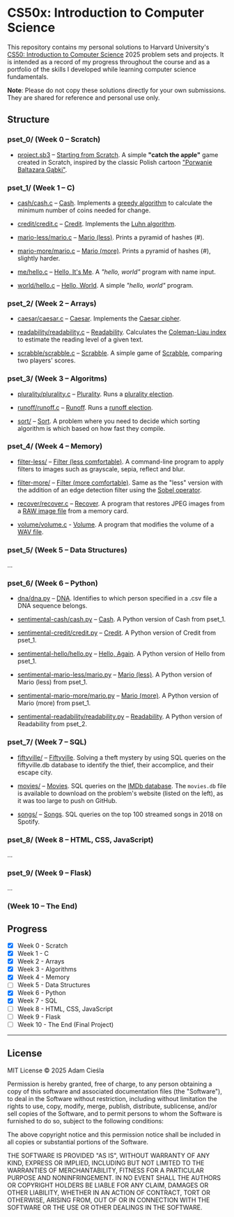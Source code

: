 
# CS50x: Introduction to Computer Science

This repository contains my personal solutions to Harvard University's [CS50: Introduction to Computer Science](https://cs50.harvard.edu/x) 2025 problem sets and projects. It is intended as a record of my progress throughout the course and as a portfolio of the skills I developed while learning computer science fundamentals.

**Note**: Please do not copy these solutions directly for your own submissions. They are shared for reference and personal use only.

## Structure

### pset_0/    (Week 0 – Scratch)

- [project.sb3](pset_0/project.sb3) – [Starting from Scratch](https://cs50.harvard.edu/x/psets/0/scratch/). A simple **"catch the apple"** game created in Scratch, inspired by the classic Polish cartoon ["Porwanie Baltazara Gąbki"](https://en.wikipedia.org/wiki/The_Abduction_of_Balthazar_Sponge_(TV_series)).

### pset_1/    (Week 1 – C)

- [cash/cash.c](pset_1/cash/cash.c) – [Cash](https://cs50.harvard.edu/x/psets/1/cash/). Implements a [greedy algorithm](https://en.wikipedia.org/wiki/Greedy_algorithm) to calculate the minimum number of coins needed for change.

- [credit/credit.c](pset_1/credit/credit.c) – [Credit](https://cs50.harvard.edu/x/psets/1/credit/). Implements the [Luhn algorithm](https://en.wikipedia.org/wiki/Luhn_algorithm).

- [mario-less/mario.c](pset_1/mario-less/mario.c) – [Mario (less)](https://cs50.harvard.edu/x/psets/1/mario/less/). Prints a pyramid of hashes (#).

- [mario-more/mario.c](pset_1/mario-more/mario.c) – [Mario (more)](https://cs50.harvard.edu/x/psets/1/mario/more/). Prints a pyramid of hashes (#), slightly harder.

- [me/hello.c](pset_1/me/hello.c) – [Hello, It's Me](https://cs50.harvard.edu/x/psets/1/me/). A *"hello, world"* program with name input.

- [world/hello.c](pset_1/world/hello.c) – [Hello, World](https://cs50.harvard.edu/x/psets/1/world/). A simple *"hello, world"* program.

### pset_2/    (Week 2 – Arrays)

- [caesar/caesar.c](pset_2/caesar/caesar.c) – [Caesar](https://cs50.harvard.edu/x/psets/2/caesar/). Implements the [Caesar cipher](https://en.wikipedia.org/wiki/Caesar_cipher).

- [readability/readability.c](pset_2/readability/readability.c) – [Readability](https://cs50.harvard.edu/x/psets/2/readability/). Calculates the [Coleman-Liau index](https://en.wikipedia.org/wiki/Coleman%E2%80%93Liau_index) to estimate the reading level of a given text.

- [scrabble/scrabble.c](pset_2/scrabble/scrabble.c) – [Scrabble](https://cs50.harvard.edu/x/psets/2/scrabble/). A simple game of [Scrabble](https://en.wikipedia.org/wiki/Scrabble), comparing two players' scores.

### pset_3/    (Week 3 – Algoritms)

- [plurality/plurality.c](pset_3/plurality/plurality.c) – [Plurality](https://cs50.harvard.edu/x/psets/3/plurality/). Runs a [plurality election](https://en.wikipedia.org/wiki/Plurality_voting).

- [runoff/runoff.c](pset_3/runoff/runoff.c) – [Runoff](https://cs50.harvard.edu/x/psets/3/runoff/). Runs a [runoff election](https://en.wikipedia.org/wiki/Instant-runoff_voting).

- [sort/](pset_3/sort) – [Sort](https://cs50.harvard.edu/x/psets/3/sort/). A problem where you need to decide which sorting algorithm is which based on how fast they compile.

### pset_4/    (Week 4 – Memory)

- [filter-less/](pset_4/filter-less/) – [Filter (less comfortable)](https://cs50.harvard.edu/x/psets/4/filter/less/). A command-line program to apply filters to images such as grayscale, sepia, reflect and blur.

- [filter-more/](pset_4/filter-more/) – [Filter (more comfortable)](https://cs50.harvard.edu/x/psets/4/filter/more/). Same as the "less" version with the addition of an edge detection filter using the [Sobel operator](https://en.wikipedia.org/wiki/Sobel_operator).

- [recover/recover.c](pset_4/recover/recover.c) – [Recover](https://cs50.harvard.edu/x/psets/4/recover/). A program that restores JPEG images from a [RAW image file](https://en.wikipedia.org/wiki/Raw_image_format) from a memory card.

- [volume/volume.c](pset_4/volume/volume.c) - [Volume](https://cs50.harvard.edu/x/psets/4/volume/). A program that modifies the volume of a [WAV file](https://docs.fileformat.com/audio/wav/).

### pset_5/    (Week 5 – Data Structures)

...

### pset_6/    (Week 6 – Python)

- [dna/dna.py](pset_6/dna/dna.py) – [DNA](https://cs50.harvard.edu/x/psets/6/dna/). Identifies to which person specified in a .csv file a DNA sequence belongs.

- [sentimental-cash/cash.py](pset_6/sentimental-cash/cash.py) – [Cash](https://cs50.harvard.edu/x/psets/6/cash/). A Python version of Cash from pset_1.

- [sentimental-credit/credit.py](pset_6/sentimental-credit/credit.py) – [Credit](https://cs50.harvard.edu/x/psets/6/credit/). A Python version of Credit from pset_1.

- [sentimental-hello/hello.py](pset_6/sentimental-hello/hello.py) – [Hello, Again](https://cs50.harvard.edu/x/psets/6/hello/). A Python version of Hello from pset_1.

- [sentimental-mario-less/mario.py](pset_6/sentimental-mario-less/mario.py) – [Mario (less)](https://cs50.harvard.edu/x/psets/6/mario/less/). A Python version of Mario (less) from pset_1.

- [sentimental-mario-more/mario.py](pset_6/sentimental-mario-more/mario.py) – [Mario (more)](https://cs50.harvard.edu/x/psets/6/mario/more/). A Python version of Mario (more) from pset_1.

- [sentimental-readability/readability.py](pset_6/sentimental-readability/readability.py) – [Readability](https://cs50.harvard.edu/x/psets/6/readability/). A Python version of Readability from pset_2.

### pset_7/    (Week 7 – SQL)


- [fiftyville/](pset_7/fiftyville/) – [Fiftyville](https://cs50.harvard.edu/x/psets/7/fiftyville/). Solving a theft mystery by using SQL queries on the fiftyville.db database to identify the thief, their accomplice, and their escape city.

- [movies/](pset_7/movies/) – [Movies](https://cs50.harvard.edu/x/psets/7/movies/). SQL queries on the [IMDb database](https://www.imdb.com/). The `movies.db` file is available to download on the problem's website (listed on the left), as it was too large to push on GitHub.

- [songs/](pset_7/songs/) – [Songs](https://cs50.harvard.edu/x/psets/7/songs/). SQL queries on the top 100 streamed songs in 2018 on Spotify.

### pset_8/    (Week 8 – HTML, CSS, JavaScript)

...

### pset_9/    (Week 9 – Flask)

...

### (Week 10 – The End)

## Progress

- [x] Week 0 - Scratch
- [x] Week 1 - C
- [x] Week 2 - Arrays
- [x] Week 3 - Algorithms
- [x] Week 4 - Memory
- [ ] Week 5 - Data Structures
- [x] Week 6 - Python
- [x] Week 7 - SQL
- [ ] Week 8 - HTML, CSS, JavaScript
- [ ] Week 9 - Flask
- [ ] Week 10 - The End (Final Project)

---

## License

MIT License © 2025 Adam Cieśla

Permission is hereby granted, free of charge, to any person obtaining a copy
of this software and associated documentation files (the "Software"), to deal
in the Software without restriction, including without limitation the rights
to use, copy, modify, merge, publish, distribute, sublicense, and/or sell
copies of the Software, and to permit persons to whom the Software is
furnished to do so, subject to the following conditions:

The above copyright notice and this permission notice shall be included in all
copies or substantial portions of the Software.

THE SOFTWARE IS PROVIDED "AS IS", WITHOUT WARRANTY OF ANY KIND, EXPRESS OR
IMPLIED, INCLUDING BUT NOT LIMITED TO THE WARRANTIES OF MERCHANTABILITY,
FITNESS FOR A PARTICULAR PURPOSE AND NONINFRINGEMENT. IN NO EVENT SHALL THE
AUTHORS OR COPYRIGHT HOLDERS BE LIABLE FOR ANY CLAIM, DAMAGES OR OTHER
LIABILITY, WHETHER IN AN ACTION OF CONTRACT, TORT OR OTHERWISE, ARISING FROM,
OUT OF OR IN CONNECTION WITH THE SOFTWARE OR THE USE OR OTHER DEALINGS IN THE
SOFTWARE.

